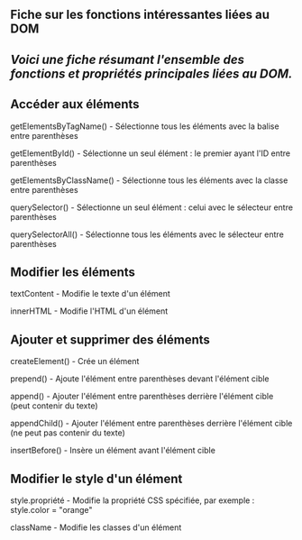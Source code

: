 ## Fiche sur les fonctions intéressantes liées au DOM

## _Voici une fiche résumant l'ensemble des fonctions et propriétés principales liées au DOM._

## Accéder aux éléments

getElementsByTagName() - Sélectionne tous les éléments avec la balise entre parenthèses

getElementById() - Sélectionne un seul élément : le premier ayant l'ID entre parenthèses

getElementsByClassName() - Sélectionne tous les éléments avec la classe entre parenthèses

querySelector() - Sélectionne un seul élément : celui avec le sélecteur entre parenthèses

querySelectorAll() - Sélectionne tous les éléments avec le sélecteur entre parenthèses



## Modifier les éléments

textContent - Modifie le texte d'un élément

innerHTML - Modifie l'HTML d'un élément



## Ajouter et supprimer des éléments

createElement() - Crée un élément

prepend() - Ajoute l'élément entre parenthèses devant l'élément cible

append() - Ajouter l'élément entre parenthèses derrière l'élément cible (peut contenir du texte)

appendChild() - Ajouter l'élément entre parenthèses derrière l'élément cible (ne peut pas contenir du texte)

insertBefore() - Insère un élément avant l'élément cible



## Modifier le style d'un élément

style.propriété - Modifie la propriété CSS spécifiée, par exemple : style.color = "orange"

className - Modifie les classes d'un élément







